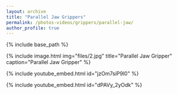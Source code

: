 ```yaml
---
layout: archive
title: "Parallel Jaw Grippers"
permalink: /photos-videos/grippers/parallel-jaw/
author_profile: true
---
```


{% include base_path %}

{% include image.html
            img="files/2.jpg"
            title="Parallel Jaw Gripper"
            caption="Parallel Jaw Gripper" %}
            
{% include youtube_embed.html id="jzOm7siP9l0" %}

{% include youtube_embed.html id="dPAVy_2yOdk" %}

